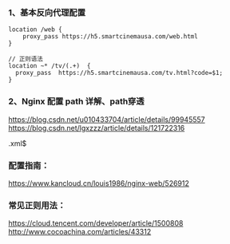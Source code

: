 ### 1、基本反向代理配置
```
location /web {
    proxy_pass https://h5.smartcinemausa.com/web.html
}

// 正则语法
location ~* /tv/(.+)  {
  proxy_pass  https://h5.smartcinemausa.com/tv.html?code=$1;
}
```
### 2、Nginx 配置 path 详解、path穿透
https://blog.csdn.net/u010433704/article/details/99945557  
https://blog.csdn.net/lgxzzz/article/details/121722316  

.xml$  



### 配置指南：
https://www.kancloud.cn/louis1986/nginx-web/526912  

### 常见正则用法：
https://cloud.tencent.com/developer/article/1500808  
http://www.cocoachina.com/articles/43312  